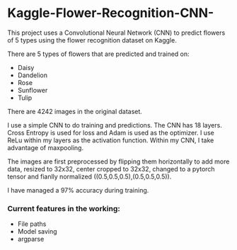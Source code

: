 # Kaggle-Flower-Recognition-CNN-
This project uses a Convolutional Neural Network (CNN) to predict flowers of 5 types using the flower recognition dataset on Kaggle.

There are 5 types of flowers that are predicted and trained on:
- Daisy
- Dandelion
- Rose
- Sunflower
- Tulip

There are 4242 images in the original dataset.

I use a simple CNN to do training and predictions. The CNN has 18 layers. Cross Entropy is used for loss and Adam is used as the optimizer. I use ReLu within my layers as the activation function. Within my CNN, I take advantage of maxpooling.

The images are first preprocessed by flipping them horizontally to add more data, resized to 32x32, center cropped to 32x32, changed to a pytorch tensor and fianlly normalized ((0.5,0.5,0.5),(0.5,0.5,0.5)).

I have managed a 97% accuracy during training. 

### Current features in the working:
- File paths
- Model saving
- argparse
